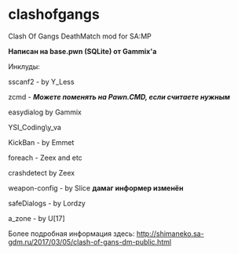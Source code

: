 # clashofgangs
Clash Of Gangs DeathMatch mod for SA:MP

**Написан на base.pwn (SQLite) от Gammix'a**

Инклуды:

sscanf2 - by Y_Less

zcmd - ***Можете поменять на Pawn.CMD, если считаете нужным***

easydialog by Gammix

YSI_Coding\y_va 

KickBan - by Emmet

foreach - Zeex and etc

crashdetect by Zeex

weapon-config - by Slice **дамаг информер изменён**

safeDialogs - by Lordzy

a_zone - by U[17]

Более подробная информация здесь: http://shimaneko.sa-gdm.ru/2017/03/05/clash-of-gans-dm-public.html
